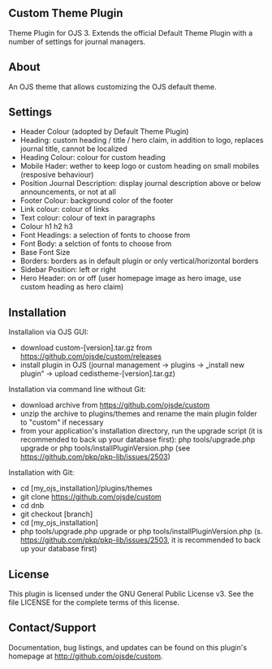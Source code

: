 ## Custom Theme Plugin
Theme Plugin for OJS 3. Extends the official Default Theme Plugin with a number of settings for journal managers.

## About

An OJS theme that allows customizing the OJS default theme. 

## Settings

- Header Colour (adopted by Default Theme Plugin)
- Heading: custom heading / title / hero claim, in addition to logo, replaces journal title, cannot be localized
- Heading Colour: colour for custom heading
- Mobile Hader: wether to keep logo or custom heading on small mobiles (resposive behaviour)
- Position Journal Description: display journal description above or below announcements, or not at all
- Footer Colour: background color of the footer
- Link colour: colour of links
- Text colour: colour of text in paragraphs
- Colour h1 h2 h3
- Font Headings: a selection of fonts to choose from
- Font Body: a selction of fonts to choose from
- Base Font Size
- Borders: borders as in default plugin or only vertical/horizontal borders
- Sidebar Position: left or right
- Hero Header: on or off (user homepage image as hero image, use custom heading as hero claim)

## Installation

Installalion via OJS GUI:
 - download custom-[version].tar.gz from https://github.com/ojsde/custom/releases
 - install plugin in OJS (journal management -> plugins -> „install new plugin“ -> upload cedistheme-[version].tar.gz)
 
Installation via command line without Git:
 - download archive from https://github.com/ojsde/custom
 - unzip the archive to plugins/themes and rename the main plugin folder to "custom" if necessary
 - from your application's installation directory, run the upgrade script (it is recommended to back up your database first): 
   php tools/upgrade.php upgrade or php tools/installPluginVersion.php (see https://github.com/pkp/pkp-lib/issues/2503)

Installation with Git:
 - cd [my_ojs_installation]/plugins/themes
 - git clone https://github.com/ojsde/custom
 - cd dnb
 - git checkout [branch]
 - cd [my_ojs_installation]
 - php tools/upgrade.php upgrade or php tools/installPluginVersion.php (s. https://github.com/pkp/pkp-lib/issues/2503, it is recommended to back up your database first)


## License

This plugin is licensed under the GNU General Public License v3. See the file LICENSE for the complete terms of this license.

## Contact/Support

Documentation, bug listings, and updates can be found on this plugin's homepage
at <http://github.com/ojsde/custom>.
